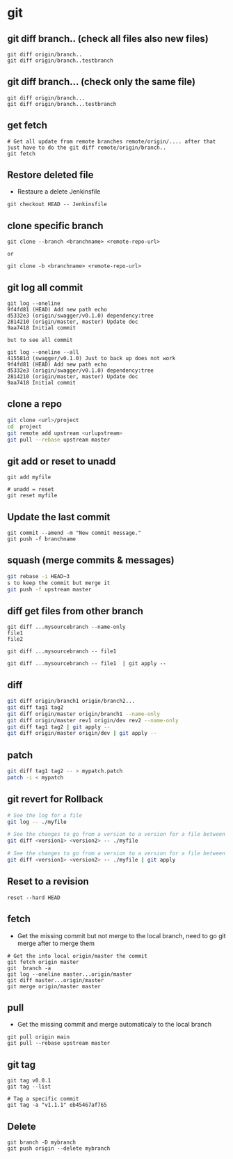 # git

## git diff branch.. (check all files also new files)
```
git diff origin/branch..
git diff origin/branch..testbranch
```

## git diff branch... (check only the same file)
```
git diff origin/branch...
git diff origin/branch...testbranch
```

## get fetch
```
# Get all update from remote branches remote/origin/.... after that just have to do the git diff remote/origin/branch..  
git fetch 

```


## Restore deleted file
* Restaure a delete Jenkinsfile
```
git checkout HEAD -- Jenkinsfile
```

## clone specific branch
```
git clone --branch <branchname> <remote-repo-url>

or

git clone -b <branchname> <remote-repo-url>
```

## git log all commit
```
git log --oneline
9f4fd81 (HEAD) Add new path echo
d5332e3 (origin/swagger/v0.1.0) dependency:tree
2814210 (origin/master, master) Update doc
9aa7418 Initial commit

but to see all commit

git log --oneline --all
415581d (swagger/v0.1.0) Just to back up does not work
9f4fd81 (HEAD) Add new path echo
d5332e3 (origin/swagger/v0.1.0) dependency:tree
2814210 (origin/master, master) Update doc
9aa7418 Initial commit
```

## clone a repo
```bash
git clone <url>/project
cd  project
git remote add upstream <urlupstream>
git pull --rebase upstream master
```

## git add or reset to unadd
```
git add myfile

# unadd = reset
git reset myfile
```

## Update the last commit
```
git commit --amend -m "New commit message."
git push -f branchname
```

## squash (merge commits & messages)

```bash
git rebase -i HEAD~3
s to keep the commit but merge it
git push -f upstream master
```

## diff get files from other branch
```
git diff ...mysourcebranch --name-only
file1
file2

git diff ...mysourcebranch -- file1 

git diff ...mysourcebranch -- file1  | git apply --
```

## diff

```bash
git diff origin/branch1 origin/branch2...
git diff tag1 tag2 
git diff origin/master origin/branch1 --name-only
git diff origin/master rev1 origin/dev rev2 --name-only
git diff tag1 tag2 | git apply --
git diff origin/master origin/dev | git apply --

```

## patch
```bash
git diff tag1 tag2 -- > mypatch.patch
patch -i < mypatch
```

## git revert for Rollback
```bash
# See the log for a file
git log -- ./myfile

# See the changes to go from a version to a version for a file between 2 versions
git diff <version1> <version2> -- ./myfile

# See the changes to go from a version to a version for a file between 2 versions and apply it
git diff <version1> <version2> -- ./myfile | git apply
```

## Reset to a revision
```
reset --hard HEAD
```


## fetch
* Get the missing commit but not merge to the local branch, need to go git merge after to merge them
```
# Get the into local origin/master the commit
git fetch origin master
git  branch -a
git log --oneline master...origin/master
git diff master...origin/master
git merge origin/master master
```

## pull
* Get the missing commit and merge automaticaly to the local branch
```
git pull origin main
git pull --rebase upstream master
```

## git tag
```
git tag v0.0.1
git tag --list

# Tag a specific commit
git tag -a "v1.1.1" eb45467af765
```

## Delete
```
git branch -D mybranch
git push origin --delete mybranch
```

